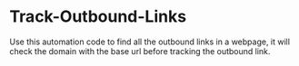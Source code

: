 # Track-Outbound-Links
Use this automation code to find all the outbound links in a webpage, it will check the domain with the base url before tracking the outbound link.
